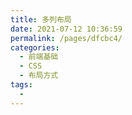 ```yaml
---
title: 多列布局
date: 2021-07-12 10:36:59
permalink: /pages/dfcbc4/
categories:
  - 前端基础
  - CSS
  - 布局方式
tags:
  - 
---
```

